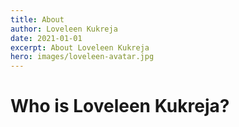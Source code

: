 ```yaml
---
title: About
author: Loveleen Kukreja
date: 2021-01-01
excerpt: About Loveleen Kukreja
hero: images/loveleen-avatar.jpg
---
```

# Who is Loveleen Kukreja?